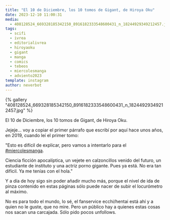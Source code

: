 ```yaml
---
title: "El 10 de Diciembre, los 10 tomos de Gigant, de Hiroya Oku"
date: 2023-12-10 11:00:31
media: 
  - 408128524_669328185342150_8916182333548600431_n_18244929349212457.jpg
tags: 
  - scifi
  - ivrea
  - editorialivrea
  - hiroyaoku
  - gigant
  - manga
  - comics
  - tebeos
  - miercolesmanga
  - adviento2023
template: instagram
author: neverbot
---
```


{% gallery "408128524_669328185342150_8916182333548600431_n_18244929349212457.jpg" %}

El 10 de Diciembre, los 10 tomos de Gigant, de Hiroya Oku.

Jejeje... voy a copiar el primer párrafo que escribí por aquí hace unos años, en 2019, cuando leí el primer tomo:

"Esto es difícil de explicar, pero vamos a intentarlo para el [#miercolesmanga](/etiquetas/miercolesmanga).

Ciencia ficción apocalíptica, un vejete en calzoncillos venido del futuro, un estudiante de instituto y una actriz porno gigante. Pues ya está. No era tan difícil. Ya me tenías con el hola."

Y a día de hoy sigo sin poder añadir mucho más, porque el nivel de ida de pinza contenido en estas páginas sólo puede nacer de subir el locurómetro al máximo.

No es para todo el mundo, lo sé, el fanservice ecchi/hentai está ahí y a quien no le guste, que no mire. Pero un público hay a quienes estas cosas nos sacan una carcajada. Sólo pido pocos unfollows.
